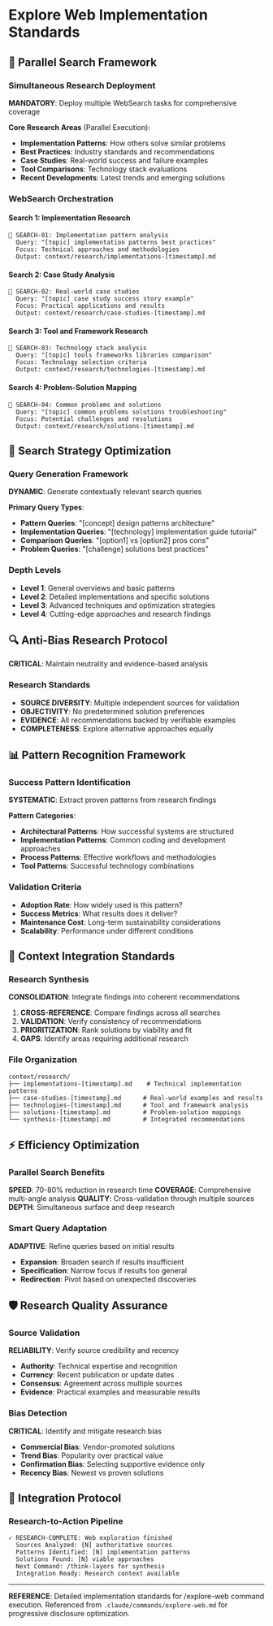 # Explore Web Implementation Standards

## 🔧 Parallel Search Framework

### Simultaneous Research Deployment
**MANDATORY**: Deploy multiple WebSearch tasks for comprehensive coverage

**Core Research Areas** (Parallel Execution):
- **Implementation Patterns**: How others solve similar problems
- **Best Practices**: Industry standards and recommendations
- **Case Studies**: Real-world success and failure examples
- **Tool Comparisons**: Technology stack evaluations
- **Recent Developments**: Latest trends and emerging solutions

### WebSearch Orchestration

#### Search 1: Implementation Research
```
🔧 SEARCH-01: Implementation pattern analysis
  Query: "[topic] implementation patterns best practices"
  Focus: Technical approaches and methodologies
  Output: context/research/implementations-[timestamp].md
```

#### Search 2: Case Study Analysis
```
🔧 SEARCH-02: Real-world case studies
  Query: "[topic] case study success story example"
  Focus: Practical applications and results
  Output: context/research/case-studies-[timestamp].md
```

#### Search 3: Tool and Framework Research
```
🔧 SEARCH-03: Technology stack analysis
  Query: "[topic] tools frameworks libraries comparison"
  Focus: Technology selection criteria
  Output: context/research/technologies-[timestamp].md
```

#### Search 4: Problem-Solution Mapping
```
🔧 SEARCH-04: Common problems and solutions
  Query: "[topic] common problems solutions troubleshooting"
  Focus: Potential challenges and resolutions
  Output: context/research/solutions-[timestamp].md
```

## 🎯 Search Strategy Optimization

### Query Generation Framework
**DYNAMIC**: Generate contextually relevant search queries

**Primary Query Types**:
- **Pattern Queries**: "[concept] design patterns architecture"
- **Implementation Queries**: "[technology] implementation guide tutorial"
- **Comparison Queries**: "[option1] vs [option2] pros cons"
- **Problem Queries**: "[challenge] solutions best practices"

### Depth Levels
- **Level 1**: General overviews and basic patterns
- **Level 2**: Detailed implementations and specific solutions
- **Level 3**: Advanced techniques and optimization strategies
- **Level 4**: Cutting-edge approaches and research findings

## 🔍 Anti-Bias Research Protocol
**CRITICAL**: Maintain neutrality and evidence-based analysis

### Research Standards
- **SOURCE DIVERSITY**: Multiple independent sources for validation
- **OBJECTIVITY**: No predetermined solution preferences
- **EVIDENCE**: All recommendations backed by verifiable examples
- **COMPLETENESS**: Explore alternative approaches equally

## 📊 Pattern Recognition Framework

### Success Pattern Identification
**SYSTEMATIC**: Extract proven patterns from research findings

**Pattern Categories**:
- **Architectural Patterns**: How successful systems are structured
- **Implementation Patterns**: Common coding and development approaches
- **Process Patterns**: Effective workflows and methodologies
- **Tool Patterns**: Successful technology combinations

### Validation Criteria
- **Adoption Rate**: How widely used is this pattern?
- **Success Metrics**: What results does it deliver?
- **Maintenance Cost**: Long-term sustainability considerations
- **Scalability**: Performance under different conditions

## 🔗 Context Integration Standards

### Research Synthesis
**CONSOLIDATION**: Integrate findings into coherent recommendations

1. **CROSS-REFERENCE**: Compare findings across all searches
2. **VALIDATION**: Verify consistency of recommendations
3. **PRIORITIZATION**: Rank solutions by viability and fit
4. **GAPS**: Identify areas requiring additional research

### File Organization
```
context/research/
├── implementations-[timestamp].md    # Technical implementation patterns
├── case-studies-[timestamp].md      # Real-world examples and results
├── technologies-[timestamp].md      # Tool and framework analysis
├── solutions-[timestamp].md         # Problem-solution mappings
└── synthesis-[timestamp].md         # Integrated recommendations
```

## ⚡ Efficiency Optimization

### Parallel Search Benefits
**SPEED**: 70-80% reduction in research time
**COVERAGE**: Comprehensive multi-angle analysis
**QUALITY**: Cross-validation through multiple sources
**DEPTH**: Simultaneous surface and deep research

### Smart Query Adaptation
**ADAPTIVE**: Refine queries based on initial results
- **Expansion**: Broaden search if results insufficient
- **Specification**: Narrow focus if results too general
- **Redirection**: Pivot based on unexpected discoveries

## 🛡️ Research Quality Assurance

### Source Validation
**RELIABILITY**: Verify source credibility and recency
- **Authority**: Technical expertise and recognition
- **Currency**: Recent publication or update dates
- **Consensus**: Agreement across multiple sources
- **Evidence**: Practical examples and measurable results

### Bias Detection
**CRITICAL**: Identify and mitigate research bias
- **Commercial Bias**: Vendor-promoted solutions
- **Trend Bias**: Popularity over practical value
- **Confirmation Bias**: Selecting supportive evidence only
- **Recency Bias**: Newest vs proven solutions

## 🔄 Integration Protocol

### Research-to-Action Pipeline
```
✓ RESEARCH-COMPLETE: Web exploration finished
  Sources Analyzed: [N] authoritative sources
  Patterns Identified: [N] implementation patterns
  Solutions Found: [N] viable approaches
  Next Command: /think-layers for synthesis
  Integration Ready: Research context available
```

---

**REFERENCE**: Detailed implementation standards for /explore-web command execution. Referenced from `.claude/commands/explore-web.md` for progressive disclosure optimization.